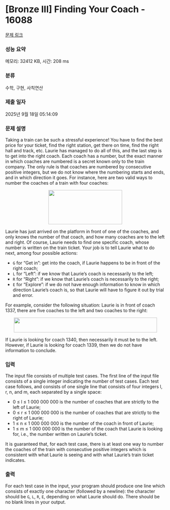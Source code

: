 # [Bronze III] Finding Your Coach - 16088 

[문제 링크](https://www.acmicpc.net/problem/16088) 

### 성능 요약

메모리: 32412 KB, 시간: 208 ms

### 분류

수학, 구현, 사칙연산

### 제출 일자

2025년 9월 18일 05:14:09

### 문제 설명

<p>Taking a train can be such a stressful experience! You have to find the best price for your ticket, find the right station, get there on time, find the right hall and track, etc. Laurie has managed to do all of this, and the last step is to get into the right coach. Each coach has a number, but the exact manner in which coaches are numbered is a secret known only to the train company. The only rule is that coaches are numbered by consecutive positive integers, but we do not know where the numbering starts and ends, and in which direction it goes. For instance, here are two valid ways to number the coaches of a train with four coaches:</p>

<p style="text-align: center;"><img alt="" src="https://upload.acmicpc.net/fb4c9d58-7776-40f5-95ff-23b7c6351cda/-/preview/" style="width: 232px; height: 108px;"></p>

<p>Laurie has just arrived on the platform in front of one of the coaches, and only knows the number of that coach, and how many coaches are to the left and right. Of course, Laurie needs to find one specific coach, whose number is written on the train ticket. Your job is to tell Laurie what to do next, among four possible actions:</p>

<ul>
	<li><code>G</code> for “Get in”: get into the coach, if Laurie happens to be in front of the right coach;</li>
	<li><code>L</code> for “Left”: if we know that Laurie’s coach is necessarily to the left;</li>
	<li><code>R</code> for “Right”: if we know that Laurie’s coach is necessarily to the right;</li>
	<li><code>E</code> for “Explore”: if we do not have enough information to know in which direction Laurie’s coach is, so that Laurie will have to figure it out by trial and error.</li>
</ul>

<p>For example, consider the following situation: Laurie is in front of coach 1337, there are five coaches to the left and two coaches to the right:</p>

<p style="text-align: center;"><img alt="" src="https://upload.acmicpc.net/cb1f5957-67de-4fb1-b85f-359d8f04ddd9/-/preview/" style="width: 451px; height: 47px;"></p>

<p>If Laurie is looking for coach 1340, then necessarily it must be to the left. However, if Laurie is looking for coach 1339, then we do not have information to conclude.</p>

### 입력 

 <p>The input file consists of multiple test cases. The first line of the input file consists of a single integer indicating the number of test cases. Each test case follows, and consists of one single line that consists of four integers l, r, n, and m, each separated by a single space:</p>

<ul>
	<li>0 ≤ l ≤ 1 000 000 000 is the number of coaches that are strictly to the left of Laurie;</li>
	<li>0 ≤ r ≤ 1 000 000 000 is the number of coaches that are strictly to the right of Laurie;</li>
	<li>1 ≤ n ≤ 1 000 000 000 is the number of the coach in front of Laurie;</li>
	<li>1 ≤ m ≤ 1 000 000 000 is the number of the coach that Laurie is looking for, i.e., the number written on Laurie’s ticket.</li>
</ul>

<p>It is guaranteed that, for each test case, there is at least one way to number the coaches of the train with consecutive positive integers which is consistent with what Laurie is seeing and with what Laurie’s train ticket indicates.</p>

### 출력 

 <p>For each test case in the input, your program should produce one line which consists of exactly one character (followed by a newline): the character should be <code>G</code>, <code>L</code>, <code>R</code>, <code>E</code>, depending on what Laurie should do. There should be no blank lines in your output.</p>

